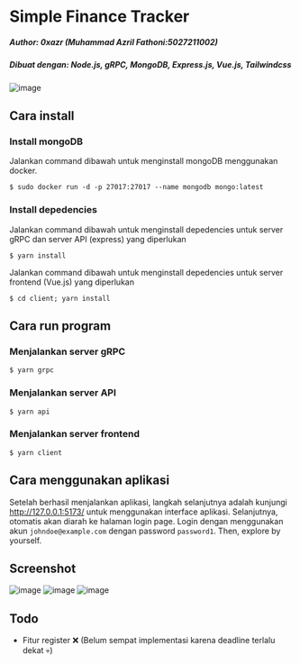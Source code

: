 # Simple Finance Tracker
##### Author: 0xazr (Muhammad Azril Fathoni:5027211002)
##### Dibuat dengan: Node.js, gRPC, MongoDB, Express.js, Vue.js, Tailwindcss
![image](https://user-images.githubusercontent.com/54212814/229375316-34070907-8f7d-4c10-b9a8-dc920bbc76b3.png)
## Cara install
### Install mongoDB
Jalankan command dibawah untuk menginstall mongoDB menggunakan docker. 
```
$ sudo docker run -d -p 27017:27017 --name mongodb mongo:latest
```

### Install depedencies
Jalankan command dibawah untuk menginstall depedencies untuk server gRPC dan server API (express) yang diperlukan
```
$ yarn install
```
Jalankan command dibawah untuk menginstall depedencies untuk server frontend (Vue.js) yang diperlukan
```
$ cd client; yarn install
```

## Cara run program
### Menjalankan server gRPC
```
$ yarn grpc
```
### Menjalankan server API
```
$ yarn api
```
### Menjalankan server frontend
```
$ yarn client
```

## Cara menggunakan aplikasi
Setelah berhasil menjalankan aplikasi, langkah selanjutnya adalah kunjungi http://127.0.0.1:5173/ untuk menggunakan interface aplikasi. Selanjutnya, otomatis akan diarah ke halaman login page. Login dengan menggunakan akun `johndoe@example.com` dengan password `password1`. Then, explore by yourself.

## Screenshot
![image](https://user-images.githubusercontent.com/54212814/229375447-b6a67911-70b4-40bd-8a3f-749b57294972.png)
![image](https://user-images.githubusercontent.com/54212814/229375515-381020cf-a6d4-4caf-a9df-8d66cbacaa3d.png)
![image](https://user-images.githubusercontent.com/54212814/229375535-54b137d3-2b44-43b0-804c-7e5a4d7902e8.png)

## Todo
- Fitur register ❌ (Belum sempat implementasi karena deadline terlalu dekat 💀)
